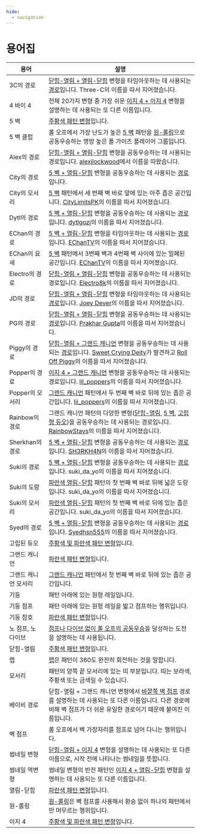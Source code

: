 ```yaml
---
hide:
  - navigation
---
```


# 용어집

| 용어                         | 설명 |
| --------------------------- | ----------- |
| 3C의 경로                    | [닫힘-열림 + 열림-닫힘](./variations/closed-open-open-closed.md) 변형을 타임아웃하는 데 사용되는 [경로](./variations/closed-open-open-closed.md#3c의-경로)입니다. Three-C의 이름을 따서 지어졌습니다. |
| 4 바이 4                     | 전체 20가지 변형 중 가장 쉬운 [이지 4 + 이지 4](./variations/easy-4-easy-4.md) 변형을 설명하는 데 사용되는 또 다른 이름입니다. |
| 5 벽                         | [주황색 패턴 변형](./rolls/5-waller.md)입니다. |
| 5 벽 클럽                    | 롤 오프에서 가장 난도가 높은 [5 벽](./rolls/5-waller.md) 패턴을 [원-롤링](./advanced/wall-jumps-one-rolling.md#원-롤링-챌린지)으로 공동우승하는 명망 높은 폴 가이즈 플레이어 그룹입니다. |
| Alex의 경로                 | [닫힘-열림 + 열림-닫힘](./variations/closed-open-open-closed.md#alex의-경로) 변형을 공동우승하는 데 사용되는 경로입니다. [alexjlockwood][alexjlockwood]에서 이름을 따왔습니다. |
| City의 경로                  | [5 벽 + 열림-닫힘](./variations/5-waller-open-closed.md) 변형을 공동우승하는 데 사용되는 [경로](./variations/5-waller-open-closed.md#city의-경로)입니다. |
| City의 모서리                | [5 벽](./rolls/5-waller.md) 패턴에서 세 번째 벽 바로 앞에 있는 아주 좁은 공간입니다. [CityLimitsPK][CityLimitsPK]의 이름을 따서 지어졌습니다. |
| Dytl의 경로                 | [5 벽 + 열림-닫힘](./variations/5-waller-open-closed.md) 변형을 공동우승하는 데 사용되는 [경로](./variations/5-waller-open-closed.md#city의-경로)입니다. [dytlgozj][dytlgozj]의 이름을 따서 지어졌습니다. |
| EChan의 경로                 | [5 벽 + 열림-닫힘](./variations/5-waller-open-closed.md) 변형을 타임아웃하는 데 사용되는 [경로](./variations/5-waller-open-closed.md#echans-path)입니다. [EChanTV][EChanTV]의 이름을 따서 지어졌습니다. |
| EChan의 요새                 | [5 벽](./rolls/5-waller.md) 패턴에서 3번째 벽과 4번째 벽 사이에 있는 밀폐된 공간입니다. [EChanTV][EChanTV]의 이름을 따서 지어졌습니다. |
| Electro의 경로               | [닫힘-열림 + 열림-닫힘](./variations/closed-open-open-closed.md) 변형을 공동우승하는 데 사용되는 경로입니다. [Electro8k][electro8k]의 이름을 따서 지어졌습니다. |
| JD의 경로                    | [닫힘-열림 + 열림-닫힘](./variations/closed-open-open-closed.md) 변형을 타임아웃하는 데 사용되는 [경로](./variations/closed-open-open-closed.md#jd의-경로)입니다. [Joey Dever][JD]의 이름을 따서 지어졌습니다. |
| PG의 경로                   | [닫힘-열림 + 열림-닫힘](./variations/closed-open-open-closed.md) 변형을 공동우승하는 데 사용되는 [경로](./variations/closed-open-open-closed.md#pg의-경로)입니다. [Prakhar Gupta][PG]의 이름을 따서 지어졌습니다. |
| Piggy의 경로                | [닫힘-열림 + 그랜드 캐니언](./variations/closed-open-grand-canyon.md) 변형을 공동우승하는 데 사용되는 [경로](./variations/closed-open-grand-canyon.md#piggy의-경로)입니다. [Sweet Crying Deity][SweetCryingDeity]가 발견하고 [Roll Off Piggy][RollOffPiggy]의 이름을 따서 지어졌습니다. |
| Popper의 경로               | [이지 4 + 그랜드 캐니언](./variations/easy-4-grand-canyon.md#popper의-경로) 변형을 공동우승하는 데 사용되는 경로입니다. [lil_poppers][lil_poppers]의 이름을 따서 지어졌습니다. |
| Popper의 모서리             | [그랜드 캐니언](./rolls/grand-canyon.md) 패턴에서 두 번째 벽 바로 뒤에 있는 좁은 공간입니다. [lil_poppers][lil_poppers]의 이름을 따서 지어졌습니다. |
| Rainbow의 경로              | 그랜드 캐니언 패턴의 다양한 변형([닫힘-열림](./variations/closed-open-grand-canyon.md#rainbow의-경로), [5 벽](./variations/5-waller-grand-canyon.md#rainbow의-경로), [고립형 듀오](./variations/isolated-duo-grand-canyon.md#rainbow의-경로))을 공동우승하는 데 사용되는 경로입니다. [RainbowStays][RainbowStays]의 이름을 따서 지어졌습니다. |
| Sherkhan의 경로             | [5 벽 + 열림-닫힘](./variations/5-waller-open-closed.md) 변형을 공동우승하는 데 사용되는 [경로](./variations/5-waller-open-closed.md#sherkhan의-경로)입니다. [SH3RKH4N][SH3RKH4N]의 이름을 따서 지어졌습니다. |
| Suki의 경로                  | [5 벽 + 열림-닫힘](./variations/5-waller-open-closed.md) 변형을 공동우승하는 데 사용되는 [경로](./variations/5-waller-open-closed.md#suki의-경로)입니다. suki_da_yo의 이름을 따서 지어졌습니다. |
| Suki의 도랑                  | [파란색 열림-닫힘](./rolls/closed-open-open-closed.md#파란색-패턴) 패턴의 첫 번째 벽 바로 뒤에 넓은 도랑입니다. suki_da_yo의 이름을 따서 지어졌습니다. |
| Suki의 모서리                | [파란색 열림-닫힘](./rolls/closed-open-open-closed.md#파란색-패턴) 패턴의 첫 번째 벽 바로 뒤에 있는 좁은 공간입니다. suki_da_yo의 이름을 따서 지어졌습니다. |
| Syed의 경로                  | [5 벽 + 열림-닫힘](./variations/5-waller-open-closed.md) 변형을 공동우승하는 데 사용되는 [경로](./variations/5-waller-open-closed.md#syed의-경로)입니다. [Syedhsn555][Syed]의 이름을 따서 지어졌습니다. |
| 고립된 듀오                  | [주황색 및 파란색 패턴 변형](./rolls/isolated-duo.md)입니다. |
| 그랜드 캐니언                | [파란색 패턴 변형](./rolls/grand-canyon.md)입니다. |
| 그랜드 캐니언 모서리          | [그랜드 캐니언](./rolls/grand-canyon.md) 패턴에서 첫 번째 벽 바로 뒤에 있는 좁은 공간입니다. |
| 기둥                         | 패턴 아래에 있는 원형 레일입니다. |
| 기둥 점프                    | 패턴 아래에 있는 원형 레일을 밟고 점프하는 행위입니다. |
| 기둥 참호                   | [파란색 패턴 변형](./rolls/pillar-trench.md)입니다. |
| 노 점프, 노 다이브           | [점프나 다이브 없이 롤 오프의 공동우승](./advanced/no-jump-dive-timeouts.md)을 달성하는 도전을 설명하는 데 사용됩니다. |
| 닫힘-열림                 | [주황색 패턴 변형](./rolls/closed-open-open-closed.md#주황색-패턴)입니다. |
| 랩                          | [랩](./advanced/counting-laps.md)은 패턴이 360도 완전히 회전하는 것을 말합니다. |
| 모서리                       | 패턴의 양쪽 끝 모서리에 있는 띠 부분입니다. 띠는 보라색, 주황색 또는 금색일 수 있습니다. |
| 베이비 경로                   | 닫힘-열림 + 그랜드 캐니언 변형에서 [바깥쪽 벽 점프](./variations/closed-open-grand-canyon.md#바깥쪽-벽-점프를-이용하는-경로) 경로를 설명하는 데 사용되는 또 다른 이름입니다. 다른 경로에 비해 벽 점프가 더 쉬운 유일한 경로이기 때문에 붙여진 이름입니다. |
| 벽 점프                      | 롤 오프에서 벽 가장자리를 점프로 넘어 다니는 행위입니다. |
| 썸네일 변형                  | [닫힘-열림 + 이지 4](./variations/closed-open-easy-4.md) 변형을 설명하는 데 사용되는 또 다른 이름으로, 시작 전에 나타나는 썸네일을 뜻합니다. |
| 썸네일 역변형                | 썸네일 변형의 반전 패턴인 [이지 4 + 열림-닫힘](./variations/easy-4-open-closed.md) 변형을 설명하는 데 사용되는 또 다른 이름입니다. |
| 열림-닫힘                | [파란색 패턴 변형](./rolls/closed-open-open-closed.md#파란색-패턴)입니다. |
| 원-롤링                      | [원-롤링](./advanced/wall-jumps-one-rolling.md#원-롤링-챌린지)은 벽 점프를 사용해서 환승 없이 하나의 패턴에서만 머무르는 행위입니다. |
| 이지 4                       | [주황색 및 파란색 패턴 변형](./rolls/easy-4.md)입니다. |

[alexjlockwood]: <https://www.twitch.tv/alexjlockwood> "alexjlockwood's Twitch"
[CityLimitsPK]: <https://www.twitch.tv/citylimitspk> "CityLimitsPK's Twitch"
[EChanTV]: <https://www.youtube.com/user/hellomotto39> "EChan's YouTube"
[JD]: <https://www.twitch.tv/jdever449> "JD's Twitch"
[lil_poppers]: <https://www.twitch.tv/williamschiv> "lil_poppers' Twitch"
[SweetCryingDeity]: <https://space.bilibili.com/394453214> "SweetCryingDeity's Bilibili"
[RollOffPiggy]: <https://space.bilibili.com/476949409> "Roll Off Piggy's Bilibili"
[PG]: <https://www.twitch.tv/prakhar10gupta> "PG's Twitch"
[RainbowStays]: <https://space.bilibili.com/4650641> "Rainbow's BiliBili"
[SH3RKH4N]: <https://www.twitch.tv/sh3rkh4ntv> "SH3RKH4N's Twitch"
[Syed]: <https://www.youtube.com/channel/UCZXTEu6Qa8WDR4IeAyunaig> "Syed's YouTube"
[dytlgozj]: <https://www.twitch.tv/dytlgozj> "dytlgozj's Twitch"
[electro8k]: <https://www.youtube.com/@Electro8k> "Electro's YouTube"
